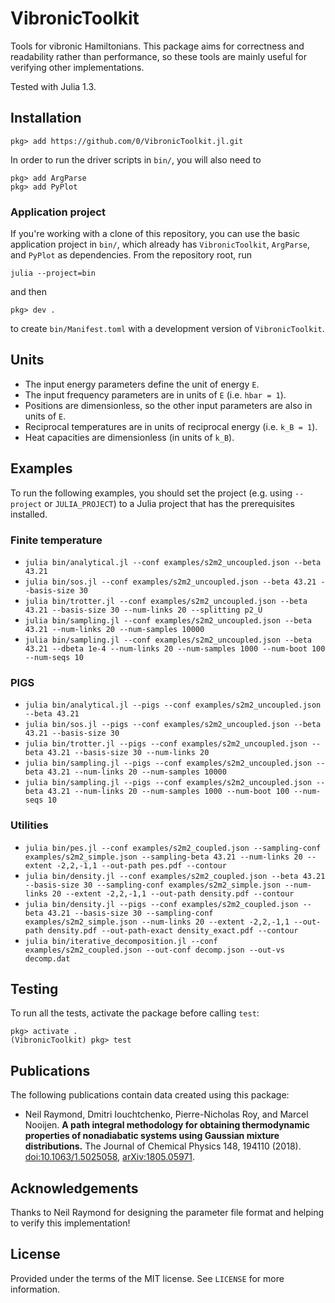 # VibronicToolkit

Tools for vibronic Hamiltonians.
This package aims for correctness and readability rather than performance, so these tools are mainly useful for verifying other implementations.

Tested with Julia 1.3.


## Installation

```
pkg> add https://github.com/0/VibronicToolkit.jl.git
```

In order to run the driver scripts in `bin/`, you will also need to
```
pkg> add ArgParse
pkg> add PyPlot
```

### Application project

If you're working with a clone of this repository, you can use the basic application project in `bin/`, which already has `VibronicToolkit`, `ArgParse`, and `PyPlot` as dependencies.
From the repository root, run
```
julia --project=bin
```
and then
```
pkg> dev .
```
to create `bin/Manifest.toml` with a development version of `VibronicToolkit`.


## Units

* The input energy parameters define the unit of energy `E`.
* The input frequency parameters are in units of `E` (i.e. `hbar = 1`).
* Positions are dimensionless, so the other input parameters are also in units of `E`.
* Reciprocal temperatures are in units of reciprocal energy (i.e. `k_B = 1`).
* Heat capacities are dimensionless (in units of `k_B`).


## Examples

To run the following examples, you should set the project (e.g. using `--project` or `JULIA_PROJECT`) to a Julia project that has the prerequisites installed.

### Finite temperature

* `julia bin/analytical.jl --conf examples/s2m2_uncoupled.json --beta 43.21`
* `julia bin/sos.jl --conf examples/s2m2_uncoupled.json --beta 43.21 --basis-size 30`
* `julia bin/trotter.jl --conf examples/s2m2_uncoupled.json --beta 43.21 --basis-size 30 --num-links 20 --splitting p2_U`
* `julia bin/sampling.jl --conf examples/s2m2_uncoupled.json --beta 43.21 --num-links 20 --num-samples 10000`
* `julia bin/sampling.jl --conf examples/s2m2_uncoupled.json --beta 43.21 --dbeta 1e-4 --num-links 20 --num-samples 1000 --num-boot 100 --num-seqs 10`

### PIGS

* `julia bin/analytical.jl --pigs --conf examples/s2m2_uncoupled.json --beta 43.21`
* `julia bin/sos.jl --pigs --conf examples/s2m2_uncoupled.json --beta 43.21 --basis-size 30`
* `julia bin/trotter.jl --pigs --conf examples/s2m2_uncoupled.json --beta 43.21 --basis-size 30 --num-links 20`
* `julia bin/sampling.jl --pigs --conf examples/s2m2_uncoupled.json --beta 43.21 --num-links 20 --num-samples 10000`
* `julia bin/sampling.jl --pigs --conf examples/s2m2_uncoupled.json --beta 43.21 --num-links 20 --num-samples 1000 --num-boot 100 --num-seqs 10`

### Utilities

* `julia bin/pes.jl --conf examples/s2m2_coupled.json --sampling-conf examples/s2m2_simple.json --sampling-beta 43.21 --num-links 20 --extent -2,2,-1,1 --out-path pes.pdf --contour`
* `julia bin/density.jl --conf examples/s2m2_coupled.json --beta 43.21 --basis-size 30 --sampling-conf examples/s2m2_simple.json --num-links 20 --extent -2,2,-1,1 --out-path density.pdf --contour`
* `julia bin/density.jl --pigs --conf examples/s2m2_coupled.json --beta 43.21 --basis-size 30 --sampling-conf examples/s2m2_simple.json --num-links 20 --extent -2,2,-1,1 --out-path density.pdf --out-path-exact density_exact.pdf --contour`
* `julia bin/iterative_decomposition.jl --conf examples/s2m2_coupled.json --out-conf decomp.json --out-vs decomp.dat`


## Testing

To run all the tests, activate the package before calling `test`:
```
pkg> activate .
(VibronicToolkit) pkg> test
```


## Publications

The following publications contain data created using this package:

* Neil Raymond, Dmitri Iouchtchenko, Pierre-Nicholas Roy, and Marcel Nooijen. **A path integral methodology for obtaining thermodynamic properties of nonadiabatic systems using Gaussian mixture distributions.** The Journal of Chemical Physics 148, 194110 (2018). [doi:10.1063/1.5025058](https://aip.scitation.org/doi/abs/10.1063/1.5025058), [arXiv:1805.05971](https://arxiv.org/abs/1805.05971).


## Acknowledgements

Thanks to Neil Raymond for designing the parameter file format and helping to verify this implementation!


## License

Provided under the terms of the MIT license.
See `LICENSE` for more information.

